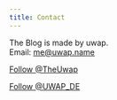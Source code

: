 ```yaml
---
title: Contact
---
```


The Blog is made by uwap.  
Email: [me\@uwap.name](mailto:me@uwap.name)

<a class="twitter-follow-button"
  href="https://twitter.com/TheUwap"
    data-show-count="false"
      data-lang="en">
  Follow @TheUwap
</a>
<script>window.twttr=(function(d,s,id){var js,fjs=d.getElementsByTagName(s)[0],t=window.twttr||{};if(d.getElementById(id))return t;js=d.createElement(s);js.id=id;js.src="https://platform.twitter.com/widgets.js";fjs.parentNode.insertBefore(js,fjs);t._e=[];t.ready=function(f){t._e.push(f);};return t;}(document,"script","twitter-wjs"));</script>

<a class="twitter-follow-button"
  href="https://twitter.com/UWAP_DE"
    data-show-count="false"
      data-lang="de">
  Follow @UWAP_DE
</a>
<script>window.twttr=(function(d,s,id){var js,fjs=d.getElementsByTagName(s)[0],t=window.twttr||{};if(d.getElementById(id))return t;js=d.createElement(s);js.id=id;js.src="https://platform.twitter.com/widgets.js";fjs.parentNode.insertBefore(js,fjs);t._e=[];t.ready=function(f){t._e.push(f);};return t;}(document,"script","twitter-wjs"));</script>
